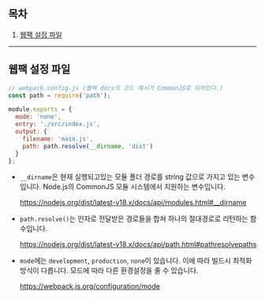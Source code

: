 ## 목차
1. [웹팩 설정 파일](#웹팩-설정-파일)

---

## 웹팩 설정 파일
```javascript
// webpack.config.js (웹팩 docs의 코드 예시가 CommonJS로 되어있다.)
const path = require('path');

module.exports = {
  mode: 'none',
  entry: './src/index.js',
  output: {
    filename: 'main.js',
    path: path.resolve(__dirname, 'dist')
  }
};
```
- `__dirname`은 현재 실행되고있는 모듈 폴더 경로를 string 값으로 가지고 있는 변수입니다. Node.js의 CommonJS 모듈 시스템에서 지원하는 변수입니다.

  https://nodejs.org/dist/latest-v18.x/docs/api/modules.html#__dirname

- `path.resolve()`는 인자로 전달받은 경로들을 합쳐 하나의 절대경로로 리턴하는 함수입니다.

  https://nodejs.org/dist/latest-v18.x/docs/api/path.html#pathresolvepaths
  
- `mode`에는 `development`, `production`, `none`이 있습니다. 이에 따라 빌드시 최적화 방식이 다릅니다. 모드에 따라 다른 환경설정을 줄 수 있습니다.

  https://webpack.js.org/configuration/mode
